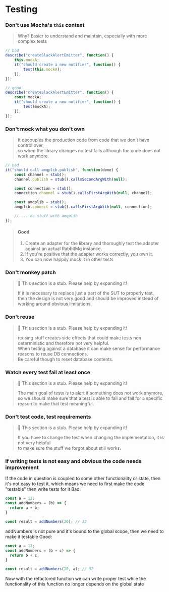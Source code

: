 # Testing

### Don't use **Mocha's **`this`** context**

> Why? Easier to understand and maintain, especially with more complex tests

```javascript
// bad
describe("createSlackAlertEmitter", function() {
    this.mockA;
    it("should create a new notifier", function() {
        test(this.mockA);
    });
});

// good
describe("createSlackAlertEmitter", function() {
    const mockA;
    it("should create a new notifier", function() {
        test(mockA);
    });
});
```

### Don't mock what you don't own

> It decouples the production code from code that we don't have control over,  
> so when the library changes no test fails although the code does not work anymore.

```javascript
// bad
it("should call amqplib.publish", function(done) {
    const channel = stub();
    channel.publish = stub().callsSecondArgWith(null);

    const connection = stub();
    connection.channel = stub().callsFirstArgWith(null, channel);

    const amqplib = stub();
    amqplib.connect = stub().callsFirstArgWith(null, connection);

    // ... do stuff with amqplib
});
```

> #### Good
>
> 1. Create an adapter for the library and thoroughly test the adapter against an actual RabbitMq instance.
> 2. If you're positive that the adapter works correctly, you own it.
> 3. You can now happily mock it in other tests

### Don't monkey patch

> 🚧 This section is a stub. Please help by expanding it!
>
> If it is necessary to replace just a part of the SUT to properly test,  
> then the design is not very good and should be improved instead of working around obvious limitations.

### Don't reuse

> 🚧 This section is a stub. Please help by expanding it!
>
> reusing stuff creates side effects that could make tests non deterministic and therefore not very helpful.  
> When testing against a database it can make sense for performance reasons to reuse DB connections.  
> Be careful though to reset database contents.

### Watch every test fail at least once

> 🚧 This section is a stub. Please help by expanding it!
>
> The main goal of tests is to alert if something does not work anymore,  
> so we should make sure that a test is able to fail and fail for a specific reason to make that test meaningful.

### Don't test code, test requirements

> 🚧 This section is a stub. Please help by expanding it!
>
> If you have to change the test when changing the implementation, it is not very helpful  
> to make sure the stuff we forgot about still works.

### If writing tests is not easy and obvious the code needs improvement

If the code in question is coupled to some other functionality or state, then it's not easy to test it, which means we need to first make the code "testable" then write tests for it
Bad:
```javascript
const a = 12;
const addNumbers = (b) => {
  return a + b;
}

const result = addNumbers(20); // 32

```
addNumbers is not pure and it's bound to the global scope, then we need to make it testable
Good:
```javascript
const a = 12;
const addNumbers = (b + c) => {
  return b + c;
}

const result = addNumbers(20, a); // 32
```

Now with the refactored function we can write proper test while the functionality of this function no longer depends on the global state
